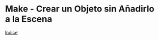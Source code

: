 # Make - Crear un Objeto sin Añadirlo a la Escena

[Índice](https://github.com/mishicoder/KaboomDoc-ES-/blob/main/doc/0.%20Indice.md)
